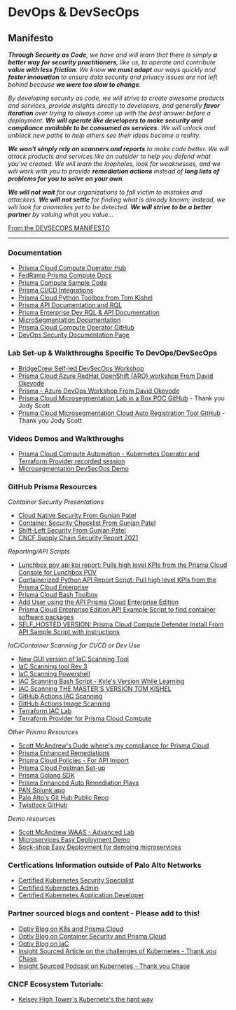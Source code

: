 # DevOps & DevSecOps

## Manifesto

_**Through Security as Code**, we have and will learn that there is simply **a better way for security practitioners**, like us, to operate and contribute **value with less friction**. We know **we must adapt** our ways quickly and **foster innovation** to ensure data security and privacy issues are not left behind because **we were too slow to change**._

_By developing security as code, we will strive to create awesome products and services, provide insights directly to developers, and generally **favor iteration** over trying to always come up with the best answer before a deployment. **We will operate like developers to make security and compliance available to be consumed as services.** We will unlock and unblock new paths to help others see their ideas become a reality._

_**We won't simply rely on scanners and reports** to make code better. We will attack products and services like an outsider to help you defend what you've created. We will learn the loopholes, look for weaknesses, and we will work with you to provide **remediation actions** instead of **long lists of problems for you to solve on your own**._

_**We will not wait** for our organizations to fall victim to mistakes and attackers. **We will not settle** for finding what is already known; instead, we will look for anomalies yet to be detected. **We will strive to be a better partner** by valuing what you value..._

[From the DEVSECOPS MANIFESTO](https://www.devsecops.org/)

***

### Documentation

* [Prisma Cloud Compute Operator Hub](https://operatorhub.io/operator/pcc-operator)
* [FedRamp Prisma Compute Docs](https://docs.prismacloudcompute.com/docs/government/Implementation_Guides/fedramp.html)
* [Prisma Compute Sample Code](https://github.com/twistlock/sample-code)
* [Prisma CI/CD Integrations](https://docs.paloaltonetworks.com/prisma/prisma-cloud/prisma-cloud-admin-compute/continuous_integration/jenkins_plugin.html)
* [Prisma Cloud Python Toolbox from Tom Kishel](https://github.com/tkishel/pc-toolbox)
* [Prisma API Documentation and RQL](https://prisma.pan.dev/)
* [Prisma Enterprise Dev RQL & API Documentation](https://prisma.pan.dev/api/cloud/api-integration-config)
* [MicroSegmentation Documentation](https://docs.aporeto.com/saas/apoctl/)
* [Prisma Cloud Compute Operator GitHub](https://github.com/PaloAltoNetworks/prisma-cloud-compute-operator)
* [DevOps Security Documentation Page](https://docs.paloaltonetworks.com/prisma/prisma-cloud/prisma-cloud-admin/prisma-cloud-devops-security.html)


### Lab Set-up & Walkthroughs Specific To DevOps/DevSecOps

* [BridgeCrew Self-led DevSecOps Workshop](https://bridgecrew.awsworkshop.io/)
* [Prisma Cloud Azure RedHat OpenShift (ARO) workshop From David Okeyode](https://github.com/davidokeyode/prismacloud-workshops-labs/tree/main/workshops/azure-redhat-openshift)
* [Prisma - Azure DevOps Workshop From David Okeyode](https://github.com/davidokeyode/prismacloud-workshops-labs)
* [Prisma Cloud Microsegmentation Lab in a Box POC GitHub](https://github.com/aporeto-se/poc-in-a-box) - Thank you Jody Scott
* [Prisma Cloud Microsegmentation Cloud Auto Registration Tool GitHub](https://github.com/aporeto-se/aporeto-k8s-enforcerd-builder) - Thank you Jody Scott

### Videos Demos and Walkthroughs

* [Prisma Cloud Compute Automation - Kubernetes Operator and Terraform Provider recorded session](https://paloaltonetworks.hosted.panopto.com/Panopto/Pages/Viewer.aspx?)
* [Microsegmentation DevSecOps Demo](https://www.youtube.com/watch?v=M2U5vZLUVZk)

### GitHub Prisma Resources

_Container Security Presentations_

* [Cloud Native Security From Gunjan Patel](https://github.com/gunjan5/cloud-native-security)
* [Container Security Checklist From Gunjan Patel](https://github.com/gunjan5/container-security)
* [Shift-Left Security From Gunjan Patel](https://github.com/gunjan5/shift-left-security)
* [CNCF Supply Chain Security Report 2021](https://github.com/cncf/tag-security/blob/main/supply-chain-security/supply-chain-security-paper/CNCF_SSCP_v1.pdf)

_Reporting/API Scripts_

* [Lunchbox pov api kpi report: Pulls high level KPIs from the Prisma Cloud Console for Lunchbox POV](https://github.com/Kyle9021/pcee_lunchbox_pov_api_cspm)
* [Containerized Python API Report Script: Pull high level KPIs from the Prisma Cloud Enterprise](https://github.com/Kyle9021/PCEE_PYTHON_DOCKERFILE_PCS_INSPECT)
* [Prisma Cloud Bash Toolbox](https://github.com/kyle9021/prisma_bash_toolbox)
* [Add User using the API Prisma Cloud Enterprise Edition](https://github.com/Kyle9021/pcee_add_user_api_script)
* [Prisma Cloud Enterprise Edition API Example Script to find container software packages](https://github.com/Kyle9021/pcee_compute_api_find_container_software_packages)
* [SELF_HOSTED VERSION: Prisma Cloud Compute Defender Install From API Sample Script with instructions](https://github.com/Kyle9021/pcc_defender_api_deploy/blob/main/README.md)

_IaC/Container Scanning for CI/CD or Dev Use_

* [New GUI version of IaC Scanning Tool](https://github.com/Kyle9021/pcee_iac_gui_it_tool)
* [IaC Scanning tool Rev 3](https://github.com/kyle9021/pcee_iac_scan_tool_rev_3)
* [IaC Scanning Powershell ](https://github.com/Kyle9021/iac_power_shell)
* [IAC Scanning Bash Script - Kyle's Version While Learning](https://github.com/Kyle9021/IaC-POC-Prisma-Cloud-Enterprise/blob/main/README.md)
* [IAC Scanning THE MASTER'S VERSION TOM KISHEL](https://github.com/tkishel/pc_iac)
* [GitHub Actions IAC Scanning](https://github.com/prisma-cloud-shiftleft/iac-scan-action)
* [GitHub Actions Image Scanning](https://github.com/PaloAltoNetworks/prisma-cloud-scan)
* [Terraform IAC Lab](https://github.com/PaloAltoNetworks/terraform-iac-lab)
* [Terraform Provider for Prisma Cloud Compute](https://github.com/PaloAltoNetworks/terraform-provider-prismacloudcompute)

_Other Prisma Resources_

* [Scott McAndrew's Dude where's my compliance for Prisma Cloud](https://github.com/scottymcandrew/dude_wheres_my_compliance)
* [Prisma Enhanced Remediations](https://github.com/PaloAltoNetworks/Prisma-Enhanced-Remediation)
* [Prisma Cloud Policies - For API Import](https://github.com/PaloAltoNetworks/prisma-cloud-policies)
* [Prisma Cloud Postman Set-up](https://github.com/PaloAltoNetworks/pcs-postman)
* [Prisma Golang SDK](https://github.com/PaloAltoNetworks/prisma-cloud-go)
* [Prisma Enhanced Auto Remediation Plays](https://github.com/PaloAltoNetworks/Prisma-Enhanced-Remediation)
* [PAN Splunk app](https://github.com/PaloAltoNetworks/Splunk-Apps)
* [Palo Alto's Git Hub Public Repo](https://github.com/PaloAltoNetworks?q=prisma&type=&language=&sort=)
* [Twistlock GitHub](https://github.com/twistlock)

_Demo resources_

* [Scott McAndrew WAAS - Advanced Lab](https://github.com/scottymcandrew/this_is_an_app_attack___this_IS_app_attack)
* [Microservices Easy Deployment Demo](https://github.com/GoogleCloudPlatform/microservices-demo)
* [Sock-shop Easy Deployment for demoing microservices](https://github.com/microservices-demo/microservices-demo)

### Certfications Information outside of Palo Alto Networks

* [Certified Kubernetes Security Specialist](https://www.cncf.io/certification/cks/)
* [Certified Kubernetes Admin](https://www.cncf.io/certification/cka/)
* [Certified Kubernetes Application Developer](https://www.cncf.io/certification/ckad/)

### Partner sourced blogs and content - Please add to this!

* [Optiv Blog on K8s and Prisma Cloud](https://www.optiv.com/insights/source-zero/blog/defending-against-container-threats-palo-alto-prisma-cloud)
* [Optiv Blog on Container Security and Prisma Cloud](https://www.optiv.com/insights/source-zero/blog/anatomy-kubernetes-attack-how-untrusted-docker-images-fail-us)
* [Optiv Blog on IaC](https://www.optiv.com/insights/source-zero/blog/infrastructure-code-terraform-aws-eks-gitlab-prisma-cloud)
* [Insight Sourced Article on the challenges of Kubernetes - Thank you Chase](https://blog.dave.tf/post/new-kubernetes/)
* [Insight Sourced Podcast on Kubernetes - Thank you Chase](https://kubernetespodcast.com/episode/155-software-supply-chain-security/)


### CNCF Ecosystem Tutorials:

* [Kelsey High Tower's Kubernete's the hard way](https://github.com/kelseyhightower/kubernetes-the-hard-way)
